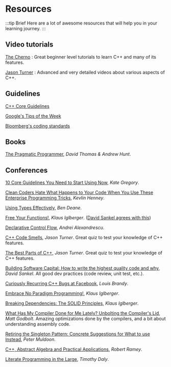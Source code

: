# Resources

:::tip Brief
Here are a lot of awesome resources that will help you in your learning journey.
:::

## Video tutorials

[The Cherno](https://youtu.be/2BP8NhxjrO0?list=PLlrATfBNZ98dudnM48yfGUldqGD0S4FFb) : Great beginner level tutorials to learn C++ and many of its features.

[Jason Turner](https://youtu.be/UYEyHlynkPc) : Advanced and very detailed videos about various aspects of C++.

## Guidelines

[C++ Core Guidelines](https://isocpp.github.io/CppCoreGuidelines/CppCoreGuidelines)

[Google's Tips of the Week](https://abseil.io/tips/)

[Bloomberg's coding standards](http://bloomberg.github.io/bde/knowledge_base/coding_standards.html)

## Books

[The Pragmatic Programmer](https://pragprog.com/titles/tpp20/the-pragmatic-programmer-20th-anniversary-edition/), *David Thomas & Andrew Hunt*.

## Conferences

[10 Core Guidelines You Need to Start Using Now](https://www.youtube.com/watch?v=XkDEzfpdcSg), *Kate Gregory*.

[Clean Coders Hate What Happens to Your Code When You Use These Enterprise Programming Tricks](https://youtu.be/FyCYva9DhsI), *Kevlin Henney*.

[Using Types Effectively](https://www.youtube.com/watch?v=ojZbFIQSdl8), *Ben Deane*.

[Free Your Functions!](https://www.youtube.com/watch?v=WLDT1lDOsb4), *Klaus Iglberger*. ([David Sankel agrees with this](https://youtu.be/ta3S8CRN2TM?t=2159))

[Declarative Control Flow](https://www.youtube.com/watch?v=WjTrfoiB0MQ), *Andrei Alexandrescu*.

[C++ Code Smells](https://www.youtube.com/watch?v=f_tLQl0wLUM), *Jason Turner*. Great quiz to test your knowledge of C++ features.

[The Best Parts of C++](https://www.youtube.com/watch?v=iz5Qx18H6lg), *Jason Turner*. Great quiz to test your knowledge of C++ features.

[Building Software Capital: How to write the highest quality code and why](https://www.youtube.com/watch?v=ta3S8CRN2TM), *David Sankel*. All good dev practices (code review, unit test, etc.).

[Curiously Recurring C++ Bugs at Facebook](https://www.youtube.com/watch?v=lkgszkPnV8g), *Louis Brandy*.

[Embrace No Paradigm Programming!](https://www.youtube.com/watch?v=fwXaRH5ffJM), *Klaus Iglberger*.

[Breaking Dependencies: The SOLID Principles](https://www.youtube.com/watch?v=Ntraj80qN2k), *Klaus Iglberger*.

[What Has My Compiler Done for Me Lately? Unbolting the Compiler's Lid](https://www.youtube.com/watch?v=bSkpMdDe4g4), *Matt Godbolt*. Amazing optimizations done by the compilers, and a bit about understanding assembly code.

[Retiring the Singleton Pattern: Concrete Suggestions for What to use Instead](https://www.youtube.com/watch?v=K5c7uvWe_hw), *Peter Muldoon*.

[C++, Abstract Algebra and Practical Applications](https://youtu.be/632a-DMM5J0), *Robert Ramey*.

[Literate Programming in the Large](https://www.youtube.com/watch?v=Av0PQDVTP4A), *Timothy Daly*.